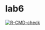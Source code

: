 # lab6

<!-- badges: start -->
  [![R-CMD-check](https://github.com/Monmo538/lab6/actions/workflows/R-CMD-check.yaml/badge.svg)](https://github.com/Monmo538/lab6/actions/workflows/R-CMD-check.yaml)
  <!-- badges: end -->
